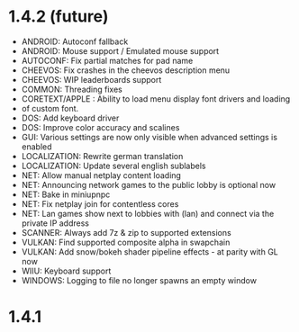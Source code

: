 # 1.4.2 (future)
- ANDROID: Autoconf fallback
- ANDROID: Mouse support / Emulated mouse support
- AUTOCONF: Fix partial matches for pad name
- CHEEVOS: Fix crashes in the cheevos description menu
- CHEEVOS: WIP leaderboards support 
- COMMON: Threading fixes 
- CORETEXT/APPLE : Ability to load menu display font drivers and loading
- of custom font.
- DOS: Add keyboard driver
- DOS: Improve color accuracy and scalines
- GUI: Various settings are now only visible when advanced settings is enabled
- LOCALIZATION: Rewrite german translation 
- LOCALIZATION: Update several english sublabels 
- NET: Allow manual netplay content loading 
- NET: Announcing network games to the public lobby is optional now 
- NET: Bake in miniupnpc
- NET: Fix netplay join for contentless cores 
- NET: Lan games show next to lobbies with (lan) and connect via the private IP address 
- SCANNER: Always add 7z & zip to supported extensions
- VULKAN: Find supported composite alpha in swapchain
- VULKAN: Add snow/bokeh shader pipeline effects - at parity with GL now
- WIIU: Keyboard support 
- WINDOWS: Logging to file no longer spawns an empty window

# 1.4.1
